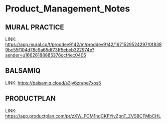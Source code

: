 # Product_Management_Notes
## MURAL PRACTICE
LINK: https://app.mural.co/t/proddev9142/m/proddev9142/1671529524297/0f8389bc55f104d78c9a65df73ff5ebcb322974e?sender=u16626188885376ccf4ec0405
## BALSAMIQ
LINK: https://balsamiq.cloud/s3jv6zn/pe7xos5
## PRODUCTPLAN
LINK: https://app.productplan.com/pr/zXW_FOM1hgCKFYivZpnT_ZVS8CFMbCHL
